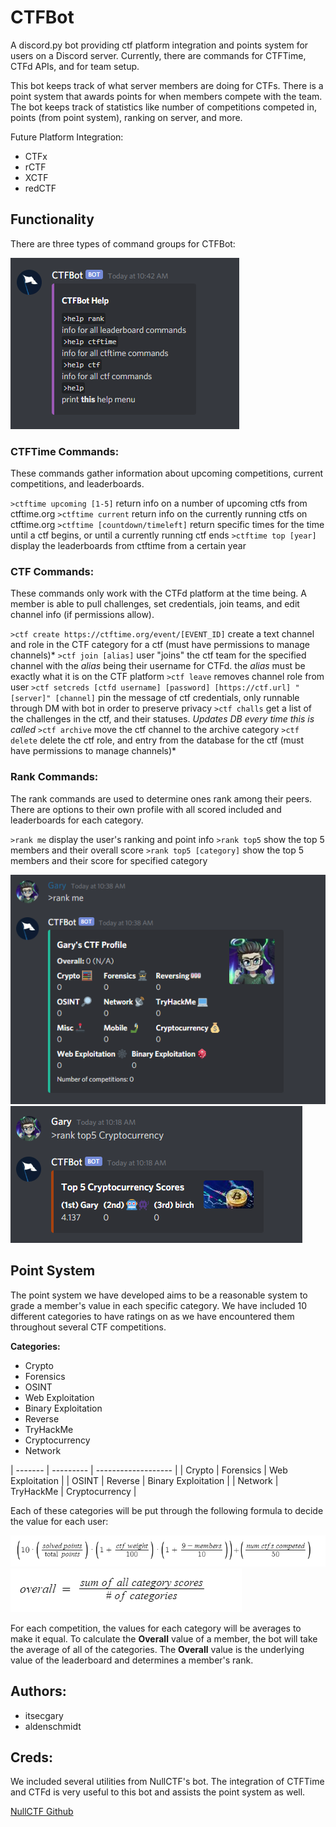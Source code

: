 # CTFBot
A discord.py bot providing ctf platform integration and points system for
users on a Discord server. Currently, there are commands for CTFTime, CTFd APIs,
and for team setup.

This bot keeps track of what server members are doing for CTFs. There is a point
system that awards points for when members compete with the team. The bot keeps
track of statistics like number of competitions competed in, points
(from point system), ranking on server, and more.

Future Platform Integration:
- CTFx
- rCTF
- XCTF
- redCTF

## Functionality
There are three types of command groups for CTFBot:

<img src="images/help.PNG" alt="Help Info">

### CTFTime Commands:
These commands gather information about upcoming competitions, current
competitions, and leaderboards.

`>ctftime upcoming [1-5]`
return info on a number of upcoming ctfs from ctftime.org
`>ctftime current`
return info on the currently running ctfs on ctftime.org
`>ctftime [countdown/timeleft]`
return specific times for the time until a ctf begins, or until a currently running ctf ends
`>ctftime top [year]`
display the leaderboards from ctftime from a certain year


### CTF Commands:
These commands only work with the CTFd platform at the time being. A member is
able to pull challenges, set credentials, join teams, and edit channel info
(if permissions allow).

`>ctf create https://ctftime.org/event/[EVENT_ID]`
create a text channel and role in the CTF category for a ctf (must have permissions to manage channels)*
`>ctf join [alias]`
user \"joins\" the ctf team for the specified channel with the *alias* being their username for CTFd.
the *alias* must be exactly what it is on the CTF platform
`>ctf leave`
removes channel role from user
`>ctf setcreds [ctfd username] [password] [https://ctf.url] "[server]" [channel]`
pin the message of ctf credentials, only runnable through DM with bot in order to preserve privacy
`>ctf challs`
get a list of the challenges in the ctf, and their statuses. *Updates DB every time this is called*
`>ctf archive`
move the ctf channel to the archive category
`>ctf delete`
delete the ctf role, and entry from the database for the ctf (must have permissions to manage channels)*

### Rank Commands:
The rank commands are used to determine ones rank among their peers. There are
options to their own profile with all scored included and leaderboards for each
category.

`>rank me`
display the user's ranking and point info
`>rank top5`
show the top 5 members and their overall score
`>rank top5 [category]`
show the top 5 members and their score for specified category

<img src="images/rank_me.PNG" alt="Rank Me Command">

<img src="images/category.PNG" alt="Category Leaderboard Example">


## Point System
The point system we have developed aims to be a reasonable system to grade a
member's value in each specific category. We have included 10 different categories
to have ratings on as we have encountered them throughout several CTF competitions.

**Categories:**
- Crypto
- Forensics
- OSINT
- Web Exploitation
- Binary Exploitation
- Reverse
- TryHackMe
- Cryptocurrency
- Network

| ------- | --------- | ------------------- |
| Crypto  | Forensics |  Web Exploitation   |
|  OSINT  |  Reverse  | Binary Exploitation |
| Network | TryHackMe |   Cryptocurrency    |

Each of these categories will be put through the following formula to decide the
value for each user:

<img src="images/points_system_challs.PNG" alt="Point System Formula">

<img src="images/points_system_challs2.PNG" alt="Point System Overall Formula">

For each competition, the values for each category will be averages to make it equal.
To calculate the **Overall** value of a member, the bot will take the average of
all of the categories. The **Overall** value is the underlying value of the
leaderboard and determines a member's rank.

## Authors:
- itsecgary
- aldenschmidt

## Creds:
We included several utilities from NullCTF's bot. The integration of CTFTime and
CTFd is very useful to this bot and assists the point system as well.

[NullCTF Github](https://github.com/NullPxl/NullCTF)
